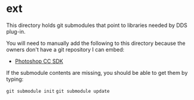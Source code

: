ext
===

This directory holds git submodules that point to libraries needed by DDS plug-in.

You will need to manually add the following to this directory because the owners don't have a git repository I can embed:

* [Photoshop CC SDK](http://www.adobe.com/devnet/photoshop/sdk.html)


If the submodule contents are missing, you should be able to get them by typing:

`git submodule init`
`git submodule update`

